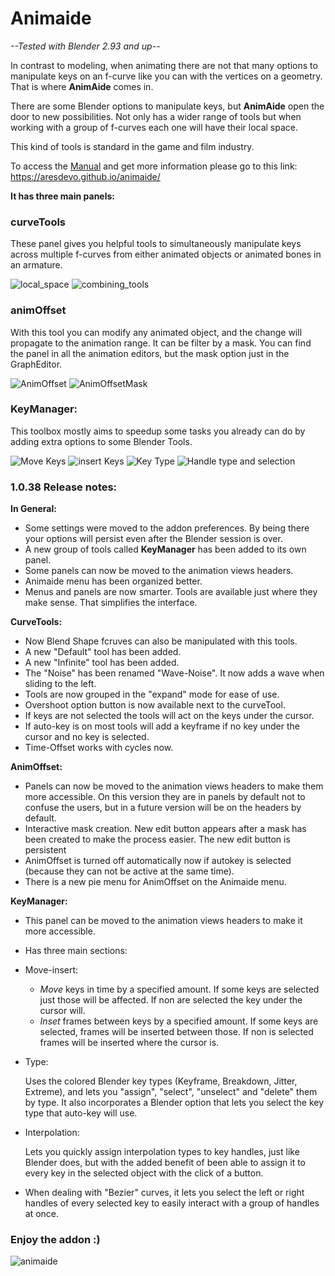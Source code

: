 # Animaide
*--Tested with Blender 2.93 and up--*

In contrast to modeling, when animating there are not that many options to manipulate keys on an f-curve like you can
with the vertices on a geometry. That is where **AnimAide** comes in.

There are some Blender options to manipulate keys, but **AnimAide** open the door to new possibilities. Not only has a
wider range of tools but when working with a group of f-curves each one will have their local space.

This kind of tools is standard in the game and film industry.

To access the [Manual](https://aresdevo.github.io/animaide/) and get more information please go to this link: https://aresdevo.github.io/animaide/

**It has three main panels:**

### curveTools

These panel gives you helpful tools to simultaneously manipulate keys across
multiple f-curves from either animated objects or animated bones in an armature.

![local_space](https://aresdevo.github.io/animaide/images/local_space.gif)
![combining_tools](https://aresdevo.github.io/animaide/images/combining_tools.gif)



### animOffset

With this tool you can modify any animated object, and the change will propagate to the animation range. It can be
filter by a mask. You can find the panel in all the animation editors, but the mask option just in the GraphEditor.

![AnimOffset](https://aresdevo.github.io/animaide/images/anim_offset_basic.gif)
![AnimOffsetMask](https://aresdevo.github.io/animaide/images/anim_offset_mask.gif)

### KeyManager:

This toolbox mostly aims to speedup some tasks you already can do by adding extra options to some Blender Tools.

![Move Keys](https://aresdevo.github.io/animaide/images/move_keys.gif)
![insert Keys](https://aresdevo.github.io/animaide/images/insert_keys.gif)
![Key Type](https://aresdevo.github.io/animaide/images/key_type.gif)
![Handle type and selection](https://aresdevo.github.io/animaide/images/handle_type_and_selection.gif)

  
### 1.0.38 Release notes:

**In General:**
- Some settings were moved to the addon preferences. By being there your options will persist even after the Blender 
session is over.
- A new group of tools called **KeyManager** has been added to its own panel.
- Some panels can now be moved to the animation views headers.
- Animaide menu has been organized better.
- Menus and panels are now smarter. Tools are available just where they make sense. That simplifies the interface.
 
**CurveTools:**
- Now Blend Shape fcruves can also be manipulated with this tools.
- A new "Default" tool has been added.
- A new "Infinite" tool has been added.
- The "Noise" has been renamed "Wave-Noise". It now adds a wave when sliding to the left.
- Tools are now grouped in the "expand" mode for ease of use.
- Overshoot option button is now available next to the curveTool.
- If keys are not selected the tools will act on the keys under the cursor.
- If auto-key is on most tools will add a keyframe if no key under the cursor and no key is selected.
- Time-Offset works with cycles now.

**AnimOffset:**
- Panels can now be moved to the animation views headers to make them more accessible. On this version they
are in panels by default not to confuse the users, but in a future version will be on the headers by default.
- Interactive mask creation. New edit button appears after a mask has been created to make the process easier. The
new edit button is persistent
- AnimOffset is turned off automatically now if autokey is selected (because they can not be active at the same time).
- There is a new pie menu for AnimOffset on the Animaide menu.
 
**KeyManager:**
- This panel can be moved to the animation views headers to make it more accessible.
- Has three main sections:
- Move-insert:
  - *Move* keys in time by a specified amount. If some keys are selected just those will be affected.
  If non are selected the key under the cursor will.
  - *Inset* frames between keys by a specified amount. If some keys are selected, frames will be inserted
  between those. If non is selected frames will be inserted where the cursor is.
- Type:
     
  Uses the colored Blender key types (Keyframe, Breakdown, Jitter, Extreme), and lets you "assign", "select",
  "unselect" and "delete" them by type.
  It also incorporates a Blender option that lets you select the key type that auto-key will use.
- Interpolation:

  Lets you quickly assign interpolation types to key handles, just like Blender does, but with the added benefit of
  been able to assign it to every key in the selected object with the click of a button.
- When dealing with "Bezier" curves, it lets you select the left or right handles of every selected key to 
  easily interact with a group of handles at once.

### Enjoy the addon :)

![animaide](https://aresdevo.github.io/animaide/images/animaide.jpg)
